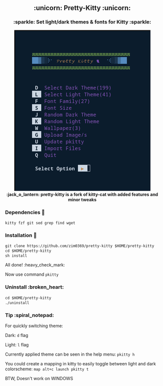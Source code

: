 <h2 align='center'> :unicorn: Pretty-Kitty :unicorn: </h1>
<h3 align='center'> :sparkle: Set light/dark themes & fonts for Kitty :sparkle: </h1>

<p align='center'>
<img src="images/banner.png" /><br>
<strong> :jack_o_lantern: pretty-kitty is a fork of kitty-cat with added features and minor tweaks</strong>
</p>

### Dependencies :couple:

    kitty fzf git sed grep find wget

### Installation :rainbow:

    git clone https://github.com/zim0369/pretty-kitty $HOME/pretty-kitty
    cd $HOME/pretty-kitty
    sh install

All done! :heavy\_check\_mark:

Now use command `pkitty`

### Uninstall :broken\_heart:

    cd $HOME/pretty-kitty
    ./uninstall

### Tip :spiral\_notepad:

For quickly switching theme:

Dark: `d` flag

Light: `l` flag

Currently applied theme can be seen in the help menu:
`pkitty h`

You could create a mapping in kitty to easily toggle between light and dark
colorscheme:
`map alt+c launch pkitty t`

BTW, Doesn't work on WINDOWS
